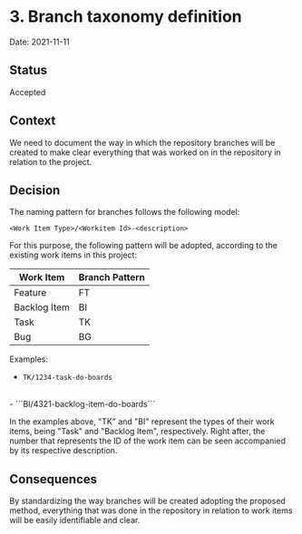 # 3. Branch taxonomy definition

Date: 2021-11-11

## Status

Accepted

## Context

We need to document the way in which the repository branches will be created to make clear everything that was worked on in the repository in relation to the project.

## Decision

The naming pattern for branches follows the following model:

```<Work Item Type>/<Workitem Id>-<description>```

For this purpose, the following pattern will be adopted, according to the existing work items in this project:

|Work Item|Branch Pattern|
|--|--|
|Feature|FT|
|Backlog Item|BI|
|Task|TK|
|Bug|BG|

Examples:

- ```TK/1234-task-do-boards```
<br>
- ```BI/4321-backlog-item-do-boards```

In the examples above, "TK" and "BI" represent the types of their work items, being "Task" and "Backlog Item", respectively. Right after, the number that represents the ID of the work item can be seen accompanied by its respective description.

## Consequences

By standardizing the way branches will be created adopting the proposed method, everything that was done in the repository in relation to work items will be easily identifiable and clear.